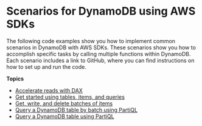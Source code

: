 # Scenarios for DynamoDB using AWS SDKs<a name="service_code_examples_scenarios"></a>

The following code examples show you how to implement common scenarios in DynamoDB with AWS SDKs\. These scenarios show you how to accomplish specific tasks by calling multiple functions within DynamoDB\. Each scenario includes a link to GitHub, where you can find instructions on how to set up and run the code\.

**Topics**
+ [Accelerate reads with DAX](example_dynamodb_Usage_DaxDemo_section.md)
+ [Get started using tables, items, and queries](example_dynamodb_Scenario_GettingStartedMovies_section.md)
+ [Get, write, and delete batches of items](example_dynamodb_Usage_BatchGetWriteDelete_section.md)
+ [Query a DynamoDB table by batch using PartiQL](example_dynamodb_BatchExecuteStatement_section.md)
+ [Query a DynamoDB table using PartiQL](example_dynamodb_ExecuteStatement_section.md)
